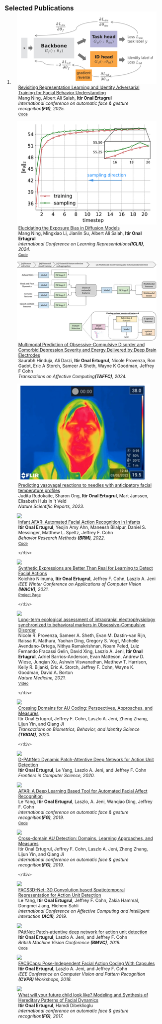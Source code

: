<h2 id="publications" style="margin: 2px 0px -15px;">Selected Publications</h2>

<div class="publications">
<ol class="bibliography">

<li>

<p/>  

<div class="pub-row">

  <div class="col-sm-3 abbr" style="position: relative;padding-right: 15px;padding-left: 15px;">
    <img src="assets/img/2025/FG2025.png" class="teaser img-fluid z-depth-1">
    <!--<abbr class="badge">BRM</abbr>-->
  </div>

  <div class="col-sm-9" style="position: relative;padding-right: 15px;padding-left: 20px;">
    <div class="title"><a href="https://arxiv.org/pdf/2407.11243">Revisiting Representation Learning and Identity Adversarial Training for Facial Behavior Understanding</a></div>
    <div class="author">Mang Ning, Albert Ali Salah, <strong>Itir Onal Ertugrul</strong></div>
    <div class="periodical"><em>International conference on automatic face & gesture recognition<strong>(FG)</strong>, 2025.</em></div>
    <div class="links">
      <a href="https://github.com/forever208/FMAE-IAT" class="btn btn-sm z-depth-0" role="button" target="_blank" style="font-size:12px;">Code</a>
    </div>
  </div>
</div>


<p/>  

<div class="pub-row">

  <div class="col-sm-3 abbr" style="position: relative;padding-right: 15px;padding-left: 15px;">
    <img src="assets/img/2024/ICLR2024.png" class="teaser img-fluid z-depth-1">
    <!--<abbr class="badge">BRM</abbr>-->
  </div>

  <div class="col-sm-9" style="position: relative;padding-right: 15px;padding-left: 20px;">
    <div class="title"><a href="https://arxiv.org/pdf/2308.15321">Elucidating the Exposure Bias in Diffusion Models</a></div>
    <div class="author">Mang Ning, Mingxiao Li, Jianlin Su, Albert Ali Salah, <strong>Itir Onal Ertugrul</strong></div>
    <div class="periodical"><em>International Conference on Learning Representations<strong>(ICLR)</strong>, 2024.</em></div>
    <div class="links">
      <a href="https://github.com/forever208/ADM-ES" class="btn btn-sm z-depth-0" role="button" target="_blank" style="font-size:12px;">Code</a>
    </div>
  </div>
</div>


<p/>  

<div class="pub-row">

  <div class="col-sm-3 abbr" style="position: relative;padding-right: 15px;padding-left: 15px;">
    <img src="assets/img/2024/TAFFC2024.png" class="teaser img-fluid z-depth-1">
    <!--<abbr class="badge">BRM</abbr>-->
  </div>

  <div class="col-sm-9" style="position: relative;padding-right: 15px;padding-left: 20px;">
    <div class="title"><a href="https://pmc.ncbi.nlm.nih.gov/articles/PMC11649003/">Multimodal Prediction of Obsessive-Compulsive Disorder and Comorbid Depression Severity and Energy Delivered by Deep Brain Electrodes</a></div>
    <div class="author">Saurabh Hinduja, Ali Darzi, <strong>Itir Onal Ertugrul</strong>, Nicole Provenza, Ron Gadot, Eric A Storch, Sameer A Sheth, Wayne K Goodman, Jeffrey F Cohn </div>
    <div class="periodical"><em>Transactions on Affective Computing<strong>(TAFFC)</strong>, 2024.</em></div>
  </div>
</div>

<p/>  

<div class="pub-row">

  <div class="col-sm-3 abbr" style="position: relative;padding-right: 15px;padding-left: 15px;">
    <img src="assets/img/2023/ScientificReports2023.png" class="teaser img-fluid z-depth-1">
    <!--<abbr class="badge">BRM</abbr>-->
  </div>

  <div class="col-sm-9" style="position: relative;padding-right: 15px;padding-left: 20px;">
    <div class="title"><a href="https://arxiv.org/pdf/2308.15321">Predicting vasovagal reactions to needles with anticipatory facial temperature profiles</a></div>
    <div class="author">Judita Rudokaite, Sharon Ong, <strong>Itir Onal Ertugrul</strong>, Mart Janssen, Elisabeth Huis in 't Veld</div>
    <div class="periodical"><em>Nature Scientific Reports, 2023.</em></div>
  </div>
</div>

<p/>  

<div class="pub-row">

  <div class="col-sm-3 abbr" style="position: relative;padding-right: 15px;padding-left: 15px;">
    <img src="assets/img/2022/InfantAFAR_pipeline.png" class="teaser img-fluid z-depth-1">
    <!--<abbr class="badge">BRM</abbr>-->
  </div>

  <div class="col-sm-9" style="position: relative;padding-right: 15px;padding-left: 20px;">
    <div class="title"><a href="https://doi.org/10.3758/s13428-022-01863-y">Infant AFAR: Automated Facial Action Recognition in Infants</a></div>
    <div class="author"><strong>Itir Onal Ertugrul</strong>, Yeojin Amy Ahn, Maneesh Bilalpur, Daniel S. Messinger, Matthew L. Speltz, Jeffrey F. Cohn</div>
    <div class="periodical"><em>Behavior Research Methods <strong>(BRM)</strong>, 2022.</em></div>
    <div class="links">
      <a href="https://github.com/AffectAnalysisGroup/AFARtoolbox/tree/master/InfantAFAR" class="btn btn-sm z-depth-0" role="button" target="_blank" style="font-size:12px;">Code</a>

    </div>
  </div>
</div>

<p/>  
  
<div class="pub-row">

  <div class="col-sm-3 abbr" style="position: relative;padding-right: 15px;padding-left: 15px;">
    <img src="assets/img/2021/SyntheticExpressions.png" class="teaser img-fluid z-depth-1">
    <!--<abbr class="badge">WACV</abbr>-->
  </div>

  <div class="col-sm-9" style="position: relative;padding-right: 15px;padding-left: 20px;">
    <div class="title"><a href="https://openaccess.thecvf.com/content/WACV2021/papers/Niinuma_Synthetic_Expressions_Are_Better_Than_Real_for_Learning_to_Detect_WACV_2021_paper.pdf">Synthetic Expressions are Better Than Real for Learning to Detect Facial Actions</a></div>
    <div class="author">Koichiro Niinuma, <strong>Itir Onal Ertugrul</strong>, Jeffrey F. Cohn, Laszlo A. Jeni</div>
    <div class="periodical"><em>IEEE Winter Conference on Applications of Computer Vision <strong>(WACV)</strong>, 2021.</em></div>
    <div class="links">
      <a href="https://kniinuma.github.io/SyntheticExpressionBetterThanReal/" class="btn btn-sm z-depth-0" role="button" target="_blank" style="font-size:12px;">Project Page</a>

    </div>
  </div>
</div>

<p/>  

<div class="pub-row">

  <div class="col-sm-3 abbr" style="position: relative;padding-right: 15px;padding-left: 15px;">
    <img src="assets/img/2021/nature_medicine.png" class="teaser img-fluid z-depth-1">
    <!--<abbr class="badge">WACV</abbr>-->
  </div>

  <div class="col-sm-9" style="position: relative;padding-right: 15px;padding-left: 20px;">
    <div class="title"><a href="https://www.ncbi.nlm.nih.gov/pmc/articles/PMC8800455/pdf/nihms-1759646.pdf">Long-term ecological assessment of intracranial electrophysiology synchronized to behavioral markers in Obsessive-Compulsive Disorder</a></div>
    <div class="author">Nicole R. Provenza, Sameer A. Sheth, Evan M. Dastin-van Rijn, Raissa K. Mathura, Yaohan Ding, Gregory S. Vogt, Michelle Avendano-Ortega, Nithya Ramakrishnan, Noam Peled, Luiz Fernando Fracassi Gelin, David Xing, Laszlo A. Jeni, <strong>Itir Onal Ertugrul</strong>, Adriel Barrios-Anderson, Evan Matteson, Andrew D. Wiese, Junqian Xu, Ashwin Viswanathan, Matthew T. Harrison, Kelly R. Bijanki, Eric A. Storch, Jeffrey F. Cohn, Wayne K. Goodman, David A. Borton</div>
    <div class="periodical"><em>Nature Medicine, 2021.</em></div>
    <div class="links">
      <a href="https://static-content.springer.com/esm/art%3A10.1038%2Fs41591-021-01550-z/MediaObjects/41591_2021_1550_MOESM2_ESM.mp4" class="btn btn-sm z-depth-0" role="button" target="_blank" style="font-size:12px;">Video</a>
      
    </div>
  </div>
</div>

<p/>  

<div class="pub-row">

  <div class="col-sm-3 abbr" style="position: relative;padding-right: 15px;padding-left: 15px;">
    <img src="assets/img/2020/crossing_domains.png" class="teaser img-fluid z-depth-1">
    <!--<abbr class="badge">WACV</abbr>-->
  </div>

  <div class="col-sm-9" style="position: relative;padding-right: 15px;padding-left: 20px;">
    <div class="title"><a href="assets/papers/OnalErtugrul_TBIOM_AAM.pdf">Crossing Domains for AU Coding: Perspectives, Approaches, and Measures</a></div>
    <div class="author">Itir Onal Ertugrul, Jeffrey F. Cohn, Laszlo A. Jeni, Zheng Zhang, Lijun Yin, and Qiang Ji</div>
    <div class="periodical"><em>Transactions on Biometrics, Behavior, and Identity Science <strong>(TBIOM)</strong>, 2020.</em></div>
    <div class="links">
    
      
    </div>
  </div>
</div>
  

<p/>  
  
<div class="pub-row">

  <div class="col-sm-3 abbr" style="position: relative;padding-right: 15px;padding-left: 15px;">
    <img src="assets/img/2020/dpattnet.jpeg" class="teaser img-fluid z-depth-1">
    <!--<abbr class="badge">WACV</abbr>-->
  </div>

  <div class="col-sm-9" style="position: relative;padding-right: 15px;padding-left: 20px;">
    <div class="title"><a href="https://www.frontiersin.org/articles/10.3389/fcomp.2019.00011/full">D-PAttNet: Dynamic Patch-Attentive Deep Network for Action Unit Detection</a></div>
    <div class="author"><strong>Itir Onal Ertugrul</strong>, Le Yang, Laszlo A. Jeni, and Jeffrey F. Cohn</div>
    <div class="periodical"><em>Frontiers in Computer Science, 2020.</em></div>
    
  </div>
</div>  


<p/>  
  
<div class="pub-row">

  <div class="col-sm-3 abbr" style="position: relative;padding-right: 15px;padding-left: 15px;">
    <img src="assets/img/2019/afar.png" class="teaser img-fluid z-depth-1">
    <!--<abbr class="badge">WACV</abbr>-->
  </div>

  <div class="col-sm-9" style="position: relative;padding-right: 15px;padding-left: 20px;">
    <div class="title"><a href="https://par.nsf.gov/servlets/purl/10168237">AFAR: A Deep Learning Based Tool for Automated Facial Affect Recognition</a></div>
    <div class="author">Le Yang, <strong>Itir Onal Ertugrul</strong>, Laszlo, A. Jeni, Wanqiao Ding, Jeffrey F. Cohn</div>
    <div class="periodical"><em>International conference on automatic face & gesture recognition<strong>(FG)</strong>, 2019.</em></div>
    <div class="links">
    <a href="https://github.com/AffectAnalysisGroup/AFARtoolbox/" class="btn btn-sm z-depth-0" role="button" target="_blank" style="font-size:12px;">Code</a>
  </div>
  </div>
</div> 

<p/>  

<div class="pub-row">

  <div class="col-sm-3 abbr" style="position: relative;padding-right: 15px;padding-left: 15px;">
    <img src="assets/img/2019/cross-domain-au.jpeg" class="teaser img-fluid z-depth-1">
    <!--<abbr class="badge">WACV</abbr>-->
  </div>

  <div class="col-sm-9" style="position: relative;padding-right: 15px;padding-left: 20px;">
    <div class="title"><a href="https://www.ncbi.nlm.nih.gov/pmc/articles/PMC6867108/">Cross-domain AU Detection: Domains, Learning Approaches, and Measures</a></div>
    <div class="author">Itir Onal Ertugrul, Jeffrey F. Cohn, Laszlo A. Jeni, Zheng Zhang, Lijun Yin, and Qiang Ji</div>
    <div class="periodical"><em>International conference on automatic face & gesture recognition<strong>(FG)</strong>, 2019.</em></div>
    <div class="links">
    
      
    </div>
  </div>
</div>

<p/>  
  
<div class="pub-row">

  <div class="col-sm-3 abbr" style="position: relative;padding-right: 15px;padding-left: 15px;">
    <img src="assets/img/2019/acii19.png" class="teaser img-fluid z-depth-1">
    <!--<abbr class="badge">WACV</abbr>-->
  </div>

  <div class="col-sm-9" style="position: relative;padding-right: 15px;padding-left: 20px;">
    <div class="title"><a href="https://par.nsf.gov/servlets/purl/10168237">FACS3D-Net: 3D Convolution based Spatiotemporal Representation for Action Unit Detection</a></div>
    <div class="author">Le Yang, <strong>Itir Onal Ertugrul</strong>, Jeffrey F. Cohn, Zakia Hammal, Dongmei Jiang, Hichem Sahli</div>
    <div class="periodical"><em>International Conference on Affective Computing and Intelligent Interaction <strong>(ACII)</strong>, 2019.</em></div>
    
  </div>
</div> 

<p/>  
  
<div class="pub-row">

  <div class="col-sm-3 abbr" style="position: relative;padding-right: 15px;padding-left: 15px;">
    <img src="assets/img/2019/pattnet.png" class="teaser img-fluid z-depth-1">
    <!--<abbr class="badge">WACV</abbr>-->
  </div>

  <div class="col-sm-9" style="position: relative;padding-right: 15px;padding-left: 20px;">
    <div class="title"><a href="https://www.jeffcohn.net/wp-content/uploads/2019/07/BMVC2019_PAttNet.pdf.pdf">PAttNet: Patch-attentive deep network for action unit detection</a></div>
    <div class="author"><strong>Itir Onal Ertugrul</strong>, Laszlo A. Jeni, and Jeffrey F. Cohn</div>
    <div class="periodical"><em>British Machine Vision Conference <strong>(BMVC)</strong>, 2019.</em></div>
    <div class="links">
      <a href="https://github.com/AffectAnalysisGroup/PAttNet" class="btn btn-sm z-depth-0" role="button" target="_blank" style="font-size:12px;">Code</a>
    
  </div>
  </div>
</div> 

<p/>  
  
<div class="pub-row">

  <div class="col-sm-3 abbr" style="position: relative;padding-right: 15px;padding-left: 15px;">
    <img src="assets/img/2018/facscaps.png" class="teaser img-fluid z-depth-1">
    <!--<abbr class="badge">WACV</abbr>-->
  </div>

  <div class="col-sm-9" style="position: relative;padding-right: 15px;padding-left: 20px;">
    <div class="title"><a href="https://openaccess.thecvf.com/content_cvpr_2018_workshops/w41/html/Ertugrul_FACSCaps_Pose-Independent_Facial_CVPR_2018_paper.html">FACSCaps: Pose-Independent Facial Action Coding With Capsules</a></div>
    <div class="author"><strong>Itir Onal Ertugrul</strong>, Laszlo A. Jeni, and Jeffrey F. Cohn</div>
    <div class="periodical"><em>IEEE Conference on Computer Vision and Pattern Recognition <strong>(CVPR)</strong> Workshops, 2018.</em></div>
    
  </div>
</div> 

<p/>  
  
<div class="pub-row">

  <div class="col-sm-3 abbr" style="position: relative;padding-right: 15px;padding-left: 15px;">
    <img src="assets/img/2017/kinship.png" class="teaser img-fluid z-depth-1">
    <!--<abbr class="badge">WACV</abbr>-->
  </div>

  <div class="col-sm-9" style="position: relative;padding-right: 15px;padding-left: 20px;">
    <div class="title"><a href="assets/papers/FG_kinship_synthesis.pdf">What will your future child look like? Modeling and Synthesis of Hereditary Patterns of Facial Dynamics</a></div>
    <div class="author"><strong>Itir Onal Ertugrul</strong>, Hamdi Dibeklioglu</div>
    <div class="periodical"><em>International conference on automatic face & gesture recognition<strong>(FG)</strong>, 2017.</em></div>
    
  </div>
</div> 
  
  
</li>
  
<br>

</ol>
</div>
